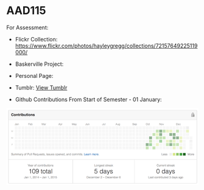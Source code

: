 AAD115
======

For Assessment:

* Flickr Collection: https://www.flickr.com/photos/hayleygregg/collections/72157649225119000/

* Baskerville Project:

* Personal Page:

* Tumblr: [View Tumblr](http://hayleyygregg.tumblr.com)

* Github Contributions From Start of Semester - 01 January:

![Github Contributions](github.png)
